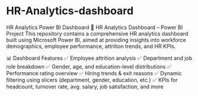 # HR-Analytics-dashboard
HR Analytics Power BI Dashboard
👥 HR Analytics Dashboard – Power BI Project
This repository contains a comprehensive HR analytics dashboard built using Microsoft Power BI, aimed at providing insights into workforce demographics, employee performance, attrition trends, and HR KPIs.

📊 Dashboard Features
✅ Employee attrition analysis
✅ Department and job role breakdown
✅ Gender, age, and education-level distributions
✅ Performance rating overview
✅ Hiring trends & exit reasons
✅ Dynamic filtering using slicers (department, gender, education, etc.)
✅ KPIs for headcount, turnover rate, avg. salary, job satisfaction, and more

